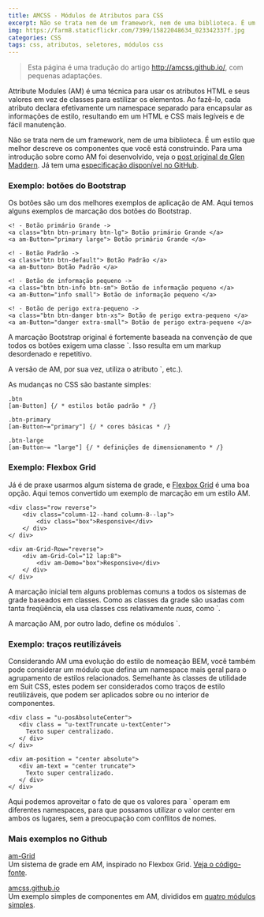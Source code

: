 ```yaml
---
title: AMCSS - Módulos de Atributos para CSS
excerpt: Não se trata nem de um framework, nem de uma biblioteca. É um estilo que melhor descreve os componentes que você está construindo. Já existe uma especificação disponível em https://github.com/amcss/attribute-module-specification/
img: https://farm8.staticflickr.com/7399/15822048634_023342337f.jpg
categories: CSS
tags: css, atributos, seletores, módulos css
---
```


<blockquote>
Esta página é uma tradução do artigo <a href="http://amcss.github.io/" hreflang="en">http://amcss.github.io/</a>, com pequenas adaptações.
</blockquote>

Attribute Modules (AM) é uma técnica para usar os atributos HTML e seus valores em vez de classes para estilizar os elementos. Ao fazê-lo, cada atributo declara efetivamente um namespace separado para encapsular as informações de estilo, resultando em um HTML e CSS mais legíveis e de fácil manutenção.

Não se trata nem de um framework, nem de uma biblioteca. É um estilo que melhor descreve os componentes que você está construindo. Para uma introdução sobre como AM foi desenvolvido, veja o <a href="http://glenmaddern.com/articles/introducing-am-css" hreflang="en">post original de Glen Maddern</a>. Já tem uma <a href="https://github.com/amcss/attribute-module-specification/" hreflang="en">especificação disponível no GitHub</a>.

### Exemplo: botões do Bootstrap

Os botões são um dos melhores exemplos de aplicação de AM. Aqui temos alguns exemplos de marcação dos botões do Bootstrap.

```
<! - Botão primário Grande ->
<a class="btn btn-primary btn-lg"> Botão primário Grande </a>
<a am-Button="primary large"> Botão primário Grande </a>

<! - Botão Padrão ->
<a class="btn btn-default"> Botão Padrão </a>
<a am-Button> Botão Padrão </a>

<! - Botão de informação pequeno ->
<a class="btn btn-info btn-sm"> Botão de informação pequeno </a>
<a am-Button="info small"> Botão de informação pequeno </a>

<! - Botão de perigo extra-pequeno ->
<a class="btn btn-danger btn-xs"> Botão de perigo extra-pequeno </a>
<a am-Button="danger extra-small"> Botão de perigo extra-pequeno </a>
```

A marcação Bootstrap original é fortemente baseada na convenção de que todos os botões exigem uma classe `. Isso resulta em um markup desordenado e repetitivo.

A versão de AM, por sua vez, utiliza o atributo `, etc.).

As mudanças no CSS são bastante simples:

```
.btn
[am-Button] {/ * estilos botão padrão * /}

.btn-primary
[am-Button~="primary"] {/ * cores básicas * /}

.btn-large
[am-Button~= "large"] {/ * definições de dimensionamento * /}
```

### Exemplo: Flexbox Grid

Já é de praxe usarmos algum sistema de grade, e <a href="http://flexboxgrid.com/" hreflang="en">Flexbox Grid</a> é uma boa opção. Aqui temos convertido um exemplo de marcação em um estilo AM.

```
<div class="row reverse">
    <div class="column-12--hand column-8--lap">
        <div class="box">Responsive</div>
    </ div>
</ div>
```

```
<div am-Grid-Row="reverse">
    <div am-Grid-Col="12 lap:8">
        <div am-Demo="box">Responsive</div>
    </ div>
</ div>
```

A marcação inicial tem alguns problemas comuns a todos os sistemas de grade baseados em classes. Como as classes da grade são usadas com tanta freqüência, ela usa classes css relativamente *nuas*, como `.

A marcação AM, por outro lado, define os módulos `.

### Exemplo: traços reutilizáveis

Considerando AM uma evolução do estilo de nomeação BEM, você também pode considerar um módulo que defina um namespace mais geral para o agrupamento de estilos relacionados. Semelhante às classes de utilidade em Suit CSS, estes podem ser considerados como traços de estilo reutilizáveis, que podem ser aplicados sobre ou no interior de componentes.

```
<div class = "u-posAbsoluteCenter">
   <div class = "u-textTruncate u-textCenter">
     Texto super centralizado.
   </ div>
</ div>
```

```
<div am-position = "center absolute">
   <div am-text = "center truncate">
     Texto super centralizado.
   </ div>
</ div>
```

Aqui podemos aproveitar o fato de que os valores para ` operam em diferentes namespaces, para que possamos utilizar o valor center em ambos os lugares, sem a preocupação com conflitos de nomes.

### Mais exemplos no Github



<a href="https://github.com/benschwarz/am-grid">am-Grid</a><br>Um sistema de grade em AM, inspirado no Flexbox Grid. <a href="https://github.com/benschwarz/am-grid/blob/master/src/grid.css">Veja o  código-fonte</a>.

<a href="https://github.com/amcss/amcss.github.io/tree/development">amcss.github.io</a><br>Um exemplo simples de componentes em AM, divididos em <a href="https://github.com/amcss/amcss.github.io/tree/development/src/styles/modules">quatro módulos simples</a>.

